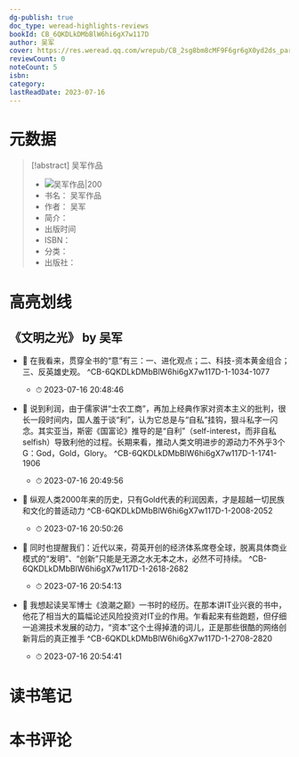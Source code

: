 ```yaml
---
dg-publish: true
doc_type: weread-highlights-reviews
bookId: CB_6QKDLkDMbBlW6hi6gX7w117D
author: 吴军
cover: https://res.weread.qq.com/wrepub/CB_2sg8bm8cMF9F6gr6gX0yd2ds_parsecover
reviewCount: 0
noteCount: 5
isbn: 
category: 
lastReadDate: 2023-07-16
---
```

# 元数据
> [!abstract] 吴军作品
> - ![ 吴军作品|200](https://res.weread.qq.com/wrepub/CB_2sg8bm8cMF9F6gr6gX0yd2ds_parsecover)
> - 书名： 吴军作品
> - 作者： 吴军
> - 简介： 
> - 出版时间 
> - ISBN： 
> - 分类： 
> - 出版社： 

# 高亮划线

## 《文明之光》 by 吴军


- 📌 在我看来，贯穿全书的“意”有三：一、进化观点；二、科技-资本黄金组合；三、反英雄史观。 ^CB-6QKDLkDMbBlW6hi6gX7w117D-1-1034-1077
    - ⏱ 2023-07-16 20:48:46 

- 📌 说到利润，由于儒家讲“士农工商”，再加上经典作家对资本主义的批判，很长一段时间内，国人羞于谈“利”，认为它总是与“自私”挂钩，狠斗私字一闪念。其实亚当，斯密《国富论》推导的是“自利”（self-interest，而非自私selfish）导致利他的过程。长期来看，推动人类文明进步的源动力不外乎3个G：God，Gold，Glory。 ^CB-6QKDLkDMbBlW6hi6gX7w117D-1-1741-1906
    - ⏱ 2023-07-16 20:49:56 

- 📌 纵观人类2000年来的历史，只有Gold代表的利润因素，才是超越一切民族和文化的普适动力 ^CB-6QKDLkDMbBlW6hi6gX7w117D-1-2008-2052
    - ⏱ 2023-07-16 20:50:26 

- 📌 同时也提醒我们：近代以来，荷英开创的经济体系席卷全球，脱离具体商业模式的“发明”、“创新”只能是无源之水无本之木，必然不可持续。 ^CB-6QKDLkDMbBlW6hi6gX7w117D-1-2618-2682
    - ⏱ 2023-07-16 20:54:13 

- 📌 我想起读吴军博士《浪潮之巅》一书时的经历。在那本讲IT业兴衰的书中，他花了相当大的篇幅论述风险投资对IT业的作用。乍看起来有些跑题，但仔细一追溯技术发展的动力，“资本”这个土得掉渣的词儿，正是那些很酷的网络创新背后的真正推手 ^CB-6QKDLkDMbBlW6hi6gX7w117D-1-2708-2820
    - ⏱ 2023-07-16 20:54:41 
# 读书笔记

# 本书评论
